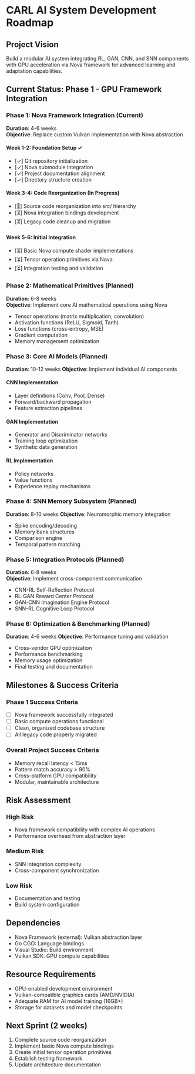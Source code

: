 # CARL AI System Development Roadmap

## Project Vision
Build a modular AI system integrating RL, GAN, CNN, and SNN components with GPU acceleration via Nova framework for advanced learning and adaptation capabilities.

## Current Status: Phase 1 - GPU Framework Integration

### Phase 1: Nova Framework Integration (Current)
**Duration**: 4-6 weeks  
**Objective**: Replace custom Vulkan implementation with Nova abstraction

#### Week 1-2: Foundation Setup ✓
- [✓] Git repository initialization  
- [✓] Nova submodule integration
- [✓] Project documentation alignment
- [✓] Directory structure creation

#### Week 3-4: Code Reorganization (In Progress)
- [🔄] Source code reorganization into src/ hierarchy
- [⏳] Nova integration bindings development
- [⏳] Legacy code cleanup and migration

#### Week 5-6: Initial Integration
- [⏳] Basic Nova compute shader implementations
- [⏳] Tensor operation primitives via Nova
- [⏳] Integration testing and validation

### Phase 2: Mathematical Primitives (Planned)
**Duration**: 6-8 weeks  
**Objective**: Implement core AI mathematical operations using Nova

- Tensor operations (matrix multiplication, convolution)
- Activation functions (ReLU, Sigmoid, Tanh)
- Loss functions (cross-entropy, MSE)
- Gradient computation
- Memory management optimization

### Phase 3: Core AI Models (Planned)  
**Duration**: 10-12 weeks
**Objective**: Implement individual AI components

#### CNN Implementation
- Layer definitions (Conv, Pool, Dense)
- Forward/backward propagation
- Feature extraction pipelines

#### GAN Implementation  
- Generator and Discriminator networks
- Training loop optimization
- Synthetic data generation

#### RL Implementation
- Policy networks
- Value functions
- Experience replay mechanisms

### Phase 4: SNN Memory Subsystem (Planned)
**Duration**: 8-10 weeks
**Objective**: Neuromorphic memory integration

- Spike encoding/decoding
- Memory bank structures
- Comparison engine
- Temporal pattern matching

### Phase 5: Integration Protocols (Planned)
**Duration**: 6-8 weeks  
**Objective**: Implement cross-component communication

- CNN-RL Self-Reflection Protocol
- RL-GAN Reward Center Protocol  
- GAN-CNN Imagination Engine Protocol
- SNN-RL Cognitive Loop Protocol

### Phase 6: Optimization & Benchmarking (Planned)
**Duration**: 4-6 weeks
**Objective**: Performance tuning and validation

- Cross-vendor GPU optimization
- Performance benchmarking
- Memory usage optimization
- Final testing and documentation

## Milestones & Success Criteria

### Phase 1 Success Criteria
- [ ] Nova framework successfully integrated
- [ ] Basic compute operations functional
- [ ] Clean, organized codebase structure
- [ ] All legacy code properly migrated

### Overall Project Success Criteria  
- Memory recall latency < 15ms
- Pattern match accuracy > 90%  
- Cross-platform GPU compatibility
- Modular, maintainable architecture

## Risk Assessment

### High Risk
- Nova framework compatibility with complex AI operations
- Performance overhead from abstraction layer

### Medium Risk  
- SNN integration complexity
- Cross-component synchronization

### Low Risk
- Documentation and testing
- Build system configuration

## Dependencies
- Nova Framework (external): Vulkan abstraction layer
- Go CGO: Language bindings  
- Visual Studio: Build environment
- Vulkan SDK: GPU compute capabilities

## Resource Requirements
- GPU-enabled development environment
- Vulkan-compatible graphics cards (AMD/NVIDIA)
- Adequate RAM for AI model training (16GB+)
- Storage for datasets and model checkpoints

## Next Sprint (2 weeks)
1. Complete source code reorganization
2. Implement basic Nova compute bindings
3. Create initial tensor operation primitives  
4. Establish testing framework
5. Update architecture documentation